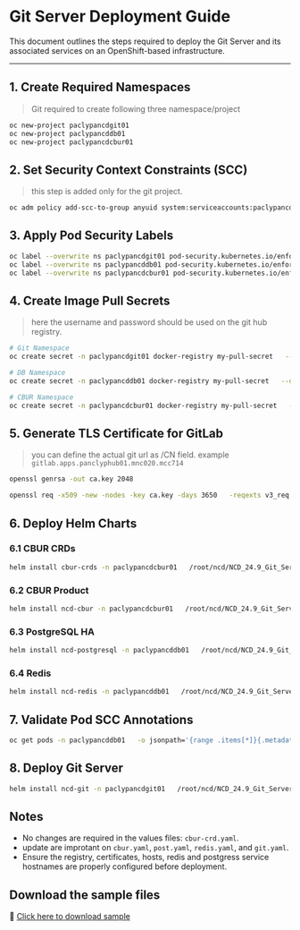 # Git Server Deployment Guide

This document outlines the steps required to deploy the Git Server and its associated services on an OpenShift-based infrastructure.

---

## 1. Create Required Namespaces

> Git required to create following three namespace/project

```bash
oc new-project paclypancdgit01
oc new-project paclypancddb01
oc new-project paclypancdcbur01
```



## 2. Set Security Context Constraints (SCC)

> this step is added only for the git project.

```bash
oc adm policy add-scc-to-group anyuid system:serviceaccounts:paclypancdgit01
```


## 3. Apply Pod Security Labels

```bash
oc label --overwrite ns paclypancdgit01 pod-security.kubernetes.io/enforce=baseline
oc label --overwrite ns paclypancddb01 pod-security.kubernetes.io/enforce=restricted
oc label --overwrite ns paclypancdcbur01 pod-security.kubernetes.io/enforce=restricted
```



## 4. Create Image Pull Secrets

> here the username and password should be used on the git hub registry.

```bash
# Git Namespace
oc create secret -n paclypancdgit01 docker-registry my-pull-secret   --docker-server=quay-registry.apps.panclyphub01.mnc020.mcc714   --docker-username=ncd01pan --docker-password=ncd01pan

# DB Namespace
oc create secret -n paclypancddb01 docker-registry my-pull-secret   --docker-server=quay-registry.apps.panclyphub01.mnc020.mcc714   --docker-username=ncd01pan --docker-password=ncd01pan

# CBUR Namespace
oc create secret -n paclypancdcbur01 docker-registry my-pull-secret   --docker-server=quay-registry.apps.panclyphub01.mnc020.mcc714   --docker-username=ncd01pan --docker-password=ncd01pan
```



## 5. Generate TLS Certificate for GitLab

> you can define the actual git url as /CN field.  example `gitlab.apps.panclyphub01.mnc020.mcc714`

```bash
openssl genrsa -out ca.key 2048

openssl req -x509 -new -nodes -key ca.key -days 3650   -reqexts v3_req -subj "/CN=gitlab.apps.panclyphub01.mnc020.mcc714"   -extensions v3_ca -out ca.crt
```



## 6. Deploy Helm Charts

### 6.1 CBUR CRDs

```bash
helm install cbur-crds -n paclypancdcbur01   /root/ncd/NCD_24.9_Git_Server_ORB-RC/ncd-git-server-product/helmcharts/cbur-crds-2.6.0.tgz   -f cbur-crd.yaml
```

### 6.2 CBUR Product

```bash
helm install ncd-cbur -n paclypancdcbur01   /root/ncd/NCD_24.9_Git_Server_ORB-RC/ncd-git-server-product/helmcharts/cbur-1.18.1.tgz   -f cbur.yaml --debug
```

### 6.3 PostgreSQL HA

```bash
helm install ncd-postgresql -n paclypancddb01   /root/ncd/NCD_24.9_Git_Server_ORB-RC/ncd-git-server-product/helmcharts/postgresql-ha-24.9.1-1009.g19e2a92.tgz   -f post.yaml --debug --timeout 20m
```

### 6.4 Redis

```bash
helm install ncd-redis -n paclypancddb01   /root/ncd/NCD_24.9_Git_Server_ORB-RC/ncd-git-server-product/helmcharts/ncd-redis-24.9.1-1009.g19e2a92.tgz   -f redis.yaml --debug --timeout 20m
```



## 7. Validate Pod SCC Annotations

```bash
oc get pods -n paclypancddb01   -o jsonpath='{range .items[*]}{.metadata.name}{"\t"}{.metadata.annotations.openshift\.io/scc}{"\n"}{end}'
```



## 8. Deploy Git Server

```bash
helm install ncd-git -n paclypancdgit01   /root/ncd/NCD_24.9_Git_Server_ORB-RC/ncd-git-server-product/helmcharts/ncd-git-server-24.9.1-7.g30f1acf.tgz   -f git.yaml --debug --timeout 20m
```



## Notes

- No changes are required in the values files: `cbur-crd.yaml`.
- update are improtant on  `cbur.yaml`, `post.yaml`, `redis.yaml`, and `git.yaml`.
- Ensure the registry, certificates, hosts, redis and postgress service hostnames are properly configured before deployment.


## Download the sample files

📄 [Click here to download sample](./denmarkfiles.tar)
